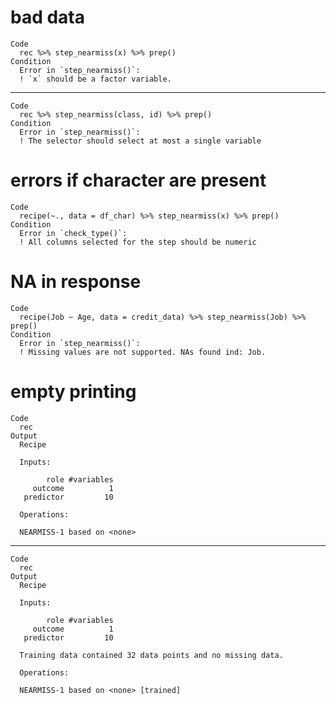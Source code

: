 # bad data

    Code
      rec %>% step_nearmiss(x) %>% prep()
    Condition
      Error in `step_nearmiss()`:
      ! `x` should be a factor variable.

---

    Code
      rec %>% step_nearmiss(class, id) %>% prep()
    Condition
      Error in `step_nearmiss()`:
      ! The selector should select at most a single variable

# errors if character are present

    Code
      recipe(~., data = df_char) %>% step_nearmiss(x) %>% prep()
    Condition
      Error in `check_type()`:
      ! All columns selected for the step should be numeric

# NA in response

    Code
      recipe(Job ~ Age, data = credit_data) %>% step_nearmiss(Job) %>% prep()
    Condition
      Error in `step_nearmiss()`:
      ! Missing values are not supported. NAs found ind: Job.

# empty printing

    Code
      rec
    Output
      Recipe
      
      Inputs:
      
            role #variables
         outcome          1
       predictor         10
      
      Operations:
      
      NEARMISS-1 based on <none>

---

    Code
      rec
    Output
      Recipe
      
      Inputs:
      
            role #variables
         outcome          1
       predictor         10
      
      Training data contained 32 data points and no missing data.
      
      Operations:
      
      NEARMISS-1 based on <none> [trained]

